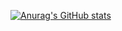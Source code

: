[![Anurag's GitHub stats](https://github-readme-stats.vercel.app/api?username=xcraimax&locale=en&bg_color=000000&text_color=ffffff&icon_color=c15ef7&title_color=c15ef7&show_icons=true&include_all_commits=true&count_private=true&langs_count=8)](https://github.com/xCraimax)
